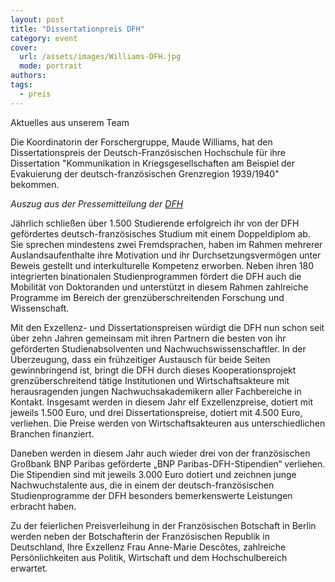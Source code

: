 ```yaml
---
layout: post
title: "Dissertationpreis DFH"
category: event
cover:
  url: /assets/images/Williams-DFH.jpg
  mode: portrait
authors:
tags:
  - preis
---
```

Aktuelles aus unserem Team

Die Koordinatorin der Forschergruppe, Maude Williams, hat den Dissertationspreis der Deutsch-Französischen Hochschule für ihre Dissertation "Kommunikation in Kriegsgesellschaften am Beispiel der Evakuierung der deutsch-französischen Grenzregion 1939/1940" bekommen.

<!-- more -->
*Auszug aus der Pressemitteilung der [DFH](https://www.dfh-ufa.org/informationen-fuer/unternehmen/dissertationspreise/preistraeger-seit-2008/)*

Jährlich schließen über 1.500 Studierende erfolgreich ihr von der DFH gefördertes deutsch-französisches Studium mit einem Doppeldiplom ab. Sie sprechen mindestens zwei Fremdsprachen, haben im Rahmen mehrerer Auslandsaufenthalte ihre Motivation und ihr Durchsetzungsvermögen unter Beweis gestellt und interkulturelle Kompetenz erworben. Neben ihren 180 integrierten binationalen Studienprogrammen fördert die DFH auch die Mobilität von Doktoranden und unterstützt in diesem Rahmen zahlreiche Programme im Bereich der grenzüberschreitenden Forschung und Wissenschaft.

Mit den Exzellenz- und Dissertationspreisen würdigt die DFH nun schon seit über zehn Jahren gemeinsam mit ihren Partnern die besten von ihr geförderten Studienabsolventen und Nachwuchswissenschaftler. In der Überzeugung, dass ein frühzeitiger Austausch für beide Seiten gewinnbringend ist, bringt die DFH durch dieses Kooperationsprojekt grenzüberschreitend tätige Institutionen und Wirtschaftsakteure mit herausragenden jungen Nachwuchsakademikern aller Fachbereiche in Kontakt. Insgesamt werden in diesem Jahr elf Exzellenzpreise, dotiert mit jeweils 1.500 Euro, und drei Dissertationspreise, dotiert mit 4.500 Euro, verliehen. Die Preise werden von Wirtschaftsakteuren aus unterschiedlichen Branchen finanziert.

Daneben werden in diesem Jahr auch wieder drei von der französischen Großbank BNP Paribas geförderte „BNP Paribas-DFH-Stipendien“ verliehen. Die Stipendien sind mit jeweils 3.000 Euro dotiert und zeichnen junge Nachwuchstalente aus, die in einem der deutsch-französischen Studienprogramme der DFH besonders bemerkenswerte Leistungen erbracht haben.

Zu der feierlichen Preisverleihung in der Französischen Botschaft in Berlin werden neben der Botschafterin der Französischen Republik in Deutschland, Ihre Exzellenz Frau Anne-Marie Descôtes, zahlreiche Persönlichkeiten aus Politik, Wirtschaft und dem Hochschulbereich erwartet.
